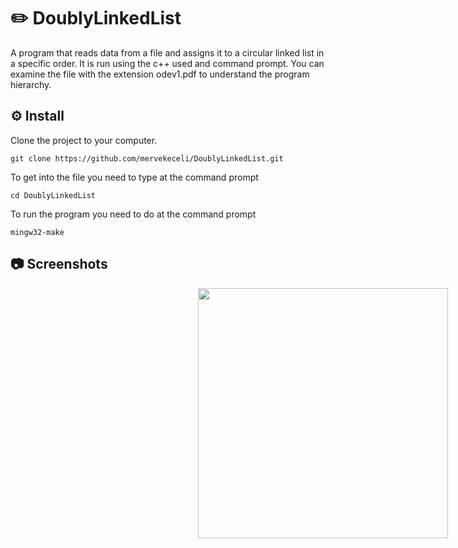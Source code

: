 # ✏️ DoublyLinkedList

A program that reads data from a file and assigns it to a circular linked list in a specific order. It is run using the c++ used and command prompt. You can examine the file with the extension odev1.pdf to understand the program hierarchy.

## ⚙️ Install

Clone the project to your computer.
```
git clone https://github.com/mervekeceli/DoublyLinkedList.git
```

To get into the file you need to type at the command prompt
```
cd DoublyLinkedList
```

To run the program you need to do at the command prompt
```
mingw32-make
```

## 📷 Screenshots
<div style="display: flex; width: 1000px; justify-content: space-evenly;">
  <img src="https://lh3.googleusercontent.com/iwJhdLkG4H8OvrB45Hy4gje8lNJWSV5ZYPzUJ8XwD_6ej52rr5p8FT4et1Y63HhgqottBHd2dZnEAW-UcgqvvQHouDcXRljQxgoBiXGCc-u7E6vN_aASdTzNEPW6ycXEYX84ZeIH0zQ5UEDVoat-ePsfdeIVDtrud_pwoWmaIqrp5-_fh-YFz_iUzHiCXvQNGizN7iualLZ2AI0zOkwM4m7GtWedRYiN_9BotIapyWxucRwOwPWkNb46POZgbu4OdbZsUHVSF61A1ZMP9wYl16aRs5k2XVvnwNtpiQTqWuHEJcL2hGXzomUk5RzSsm4JggR-PClOAQGox_5ELEgh8VO8ep5yD4lxBE5Vxtgq8tfTVdzSlIBsW9peiNawgk9pj49mAtkgMj8eeD7TS8s6yBtagJJINoHALeXYOCttGL6211-dyPFwIRrMcatBmaE_XS8l0Y2AA0oxrX5mPi1IJywzP3i1RHbs9UE8zcNMgFiuVPMtIgbZGbJgAzfuTirIongBWHIcwbfsHLUWdIBcSWAojsC5dCVOWtLwre3tnk6Eycbd0rc-xZl3GO7rgp9locDs32cR_zKtC7xI9ejGKPJZqAR9cVY5C-ug2a1ERx0ihR8NYQIenaQ0brw0iumkWlqEDEuyt3iPF6Mpd5KymmqO7C9TDq5OgixYq6e2KL49P0HCW0PJuj6Zyi66QGs2PXK-73LEU2D3RcK2kQCB9mui=w401-h220-no?authuser=0" width="400px;" alt=""/>
</div>


